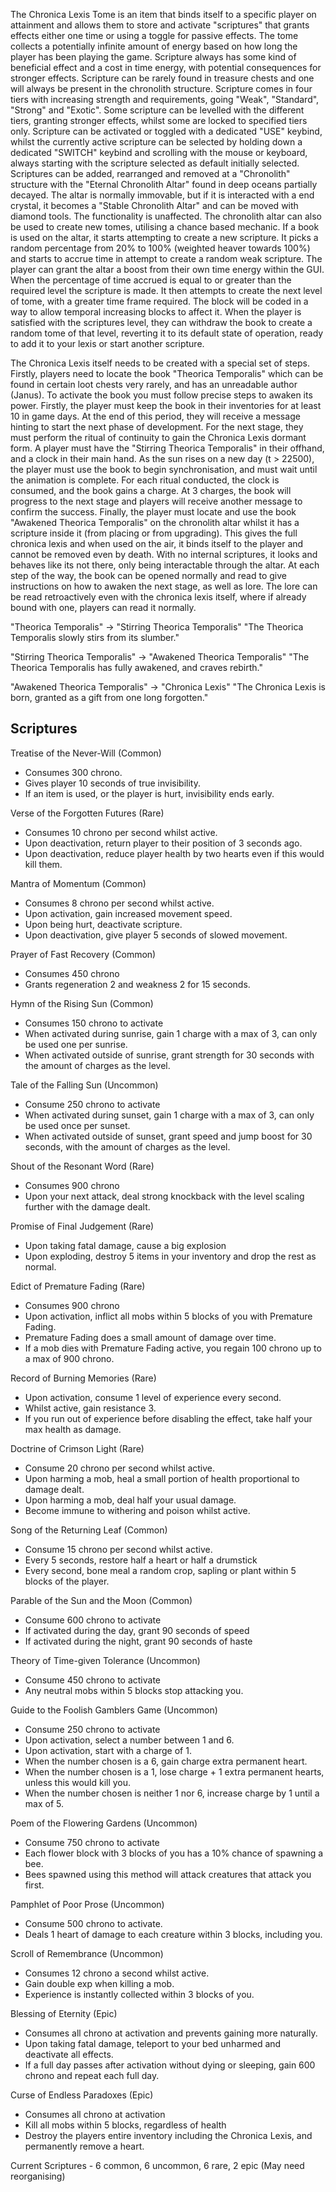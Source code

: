 The Chronica Lexis Tome is an item that binds itself to a specific player on attainment and allows them to store and activate "scriptures" that grants effects either one time or using a toggle for passive effects. The tome collects a potentially infinite amount of energy based on how long the player has been playing the game. Scripture always has some kind of beneficial effect and a cost in time energy, with potential consequences for stronger effects. Scripture can be rarely found in treasure chests and one will always be present in the chronolith structure. Scripture comes in four tiers with increasing strength and requirements, going "Weak", "Standard", "Strong" and "Exotic". Some scripture can be levelled with the different tiers, granting stronger effects, whilst some are locked to specified tiers only. Scripture can be activated or toggled with a dedicated "USE" keybind, whilst the currently active scripture can be selected by holding down a dedicated "SWITCH" keybind and scrolling with the mouse or keyboard, always starting with the scripture selected as default initially selected. Scriptures can be added, rearranged and removed at a "Chronolith" structure with the "Eternal Chronolith Altar" found in deep oceans partially decayed. The altar is normally immovable, but if it is interacted with a end crystal, it becomes a "Stable Chronolith Altar" and can be moved with diamond tools. The functionality is unaffected. The chronolith altar can also be used to create new tomes, utilising a chance based mechanic. If a book is used on the altar, it starts attempting to create a new scripture. It picks a random percentage from 20% to 100% (weighted heaver towards 100%) and starts to accrue time in attempt to create a random weak scripture. The player can grant the altar a boost from their own time energy within the GUI. When the percentage of time accrued is equal to or greater than the required level the scripture is made. It then attempts to create the next level of tome, with a greater time frame required. The block will be coded in a way to allow temporal increasing blocks to affect it. When the player is satisfied with the scriptures level, they can withdraw the book to create a random tome of that level, reverting it to its default state of operation, ready to add it to your lexis or start another scripture. 

The Chronica Lexis itself needs to be created with a special set of steps. Firstly, players need to locate the book "Theorica Temporalis" which can be found in certain loot chests very rarely, and has an unreadable author (Janus). To activate the book you must follow precise steps to awaken its power. Firstly, the player must keep the book in their inventories for at least 10 in game days. At the end of this period, they will receive a message hinting to start the next phase of development. For the next stage, they must perform the ritual of continuity to gain the Chronica Lexis dormant form. A player must have the "Stirring Theorica Temporalis" in their offhand, and a clock in their main hand. As the sun rises on a new day (t > 22500), the player must use the book to begin synchronisation, and must wait until the animation is complete. For each ritual conducted, the clock is consumed, and the book gains a charge. At 3 charges, the book will progress to the next stage and players will receive another message to confirm the success. Finally, the player must locate and use the book "Awakened Theorica Temporalis" on the chronolith altar whilst it has a scripture inside it (from placing or from upgrading). This gives the full chronica lexis and when used on the air, it binds itself to the player and cannot be removed even by death. With no internal scriptures, it looks and behaves like its not there, only being interactable through the altar. At each step of the way, the book can be opened normally and read to give instructions on how to awaken the next stage, as well as lore. The lore can be read retroactively even with the chronica lexis itself, where if already bound with one, players can read it normally.

"Theorica Temporalis" -> "Stirring Theorica Temporalis"
	"The Theorica Temporalis slowly stirs from its slumber."

"Stirring Theorica Temporalis" -> "Awakened Theorica Temporalis"
	"The Theorica Temporalis has fully awakened, and craves rebirth."

"Awakened Theorica Temporalis" -> "Chronica Lexis"
	"The Chronica Lexis is born, granted as a gift from one long forgotten."

## Scriptures
Treatise of the Never-Will (Common)
- Consumes 300 chrono.
- Gives player 10 seconds of true invisibility.
- If an item is used, or the player is hurt, invisibility ends early.

Verse of the Forgotten Futures (Rare)
- Consumes 10 chrono per second whilst active.
- Upon deactivation, return player to their position of 3 seconds ago.
- Upon deactivation, reduce player health by two hearts even if this would kill them.

Mantra of Momentum (Common)
- Consumes 8 chrono per second whilst active.
- Upon activation, gain increased movement speed.
- Upon being hurt, deactivate scripture.
- Upon deactivation, give player 5 seconds of slowed movement.

Prayer of Fast Recovery (Common)
- Consumes 450 chrono
- Grants regeneration 2 and weakness 2 for 15 seconds.

Hymn of the Rising Sun (Common)
- Consumes 150 chrono to activate
- When activated during sunrise, gain 1 charge with a max of 3, can only be used one per sunrise.
- When activated outside of sunrise, grant strength for 30 seconds with the amount of charges as the level.

Tale of the Falling Sun (Uncommon)
- Consume 250 chrono to activate
- When activated during sunset, gain 1 charge with a max of 3, can only be used once per sunset.
- When activated outside of sunset, grant speed and jump boost for 30 seconds, with the amount of charges as the level.

Shout of the Resonant Word (Rare)
- Consumes 900 chrono
- Upon your next attack, deal strong knockback with the level scaling further with the damage dealt.

Promise of Final Judgement (Rare)
- Upon taking fatal damage, cause a big explosion
- Upon exploding, destroy 5 items in your inventory and drop the rest as normal.

Edict of Premature Fading (Rare)
- Consumes 900 chrono
- Upon activation, inflict all mobs within 5 blocks of you with Premature Fading.
- Premature Fading does a small amount of damage over time.
- If a mob dies with Premature Fading active, you regain 100 chrono up to a max of 900 chrono.

Record of Burning Memories (Rare)
- Upon activation, consume 1 level of experience every second.
- Whilst active, gain resistance 3.
- If you run out of experience before disabling the effect, take half your max health as damage.

Doctrine of Crimson Light (Rare)
- Consume 20 chrono per second whilst active.
- Upon harming a mob, heal a small portion of health proportional to damage dealt.
- Upon harming a mob, deal half your usual damage.
- Become immune to withering and poison whilst active.

Song of the Returning Leaf (Common)
- Consume 15 chrono per second whilst active.
- Every 5 seconds, restore half a heart or half a drumstick
- Every second, bone meal a random crop, sapling or plant within 5 blocks of the player.

Parable of the Sun and the Moon (Common)
- Consume 600 chrono to activate
- If activated during the day, grant 90 seconds of speed
- If activated during the night, grant 90 seconds of haste

Theory of Time-given Tolerance (Uncommon)
- Consume 450 chrono to activate
- Any neutral mobs within 5 blocks stop attacking you.

Guide to the Foolish Gamblers Game (Uncommon)
- Consume 250 chrono to activate
- Upon activation, select a number between 1 and 6.
- Upon activation, start with a charge of 1.
- When the number chosen is a 6, gain charge extra permanent heart.
- When the number chosen is a 1, lose charge + 1 extra permanent hearts, unless this would kill you.
- When the number chosen is neither 1 nor 6, increase charge by 1 until a max of 5.

Poem of the Flowering Gardens (Uncommon)
- Consume 750 chrono to activate
- Each flower block with 3 blocks of you has a 10% chance of spawning a bee.
- Bees spawned using this method will attack creatures that attack you first.

Pamphlet of Poor Prose (Uncommon)
- Consume 500 chrono to activate.
- Deals 1 heart of damage to each creature within 3 blocks, including you.

Scroll of Remembrance (Uncommon)
- Consumes 12 chrono a second whilst active.
- Gain double exp when killing a mob.
- Experience is instantly collected within 3 blocks of you.

Blessing of Eternity (Epic)
- Consumes all chrono at activation and prevents gaining more naturally.
- Upon taking fatal damage, teleport to your bed unharmed and deactivate all effects.
- If a full day passes after activation without dying or sleeping, gain 600 chrono and repeat each full day.

Curse of Endless Paradoxes (Epic)
- Consumes all chrono at activation
- Kill all mobs within 5 blocks, regardless of health
- Destroy the players entire inventory including the Chronica Lexis, and permanently remove a heart.

Current Scriptures - 6 common, 6 uncommon, 6 rare, 2 epic (May need reorganising)
